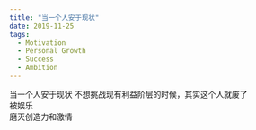 ```yaml
---
title: "当一个人安于现状"
date: 2019-11-25
tags:
  - Motivation
  - Personal Growth
  - Success
  - Ambition
---
```


当一个人安于现状 不想挑战现有利益阶层的时候，其实这个人就废了  
被娱乐  
磨灭创造力和激情  